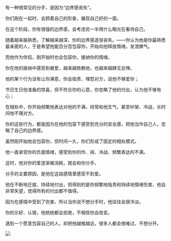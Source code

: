 有一种很常见的分手，是因为“边界感丧失”。 
 
你们刚在一起时，会顾着自己的形象，展现自己好的一面。 

在这个阶段，你有很强的边界感，会考虑另一半用什么眼光在看待自己。 
 
随着越来越熟悉，了解越来越深，你的边界感逐渐丧失。——你认为他是你最熟悉最亲密的人，于是希望他能百分百包容你，开始向他释放情绪，发泄脾气。 

而他作为伴侣，刚开始时也会包容你，接纳你的情绪。

你在他的接纳中感受到被爱，越来越依赖他，也越来越肆无忌惮。 
 
他的某个行为没有让你满意，你会指责、埋怨对方，说他不够爱你； 

节日生日他准备的惊喜，但不符合你的心意，你忽略了他的付出，认为他不够有心； 

在相处中，你开始频繁地表达对他的不满，经常和他生气，甚至吵架、冷战，长时间地不理对方。 
 
你的这些行为，都是因为在他的包容下感受到充分的安全感，把他当作自己人，忽略了自己的边界感。 
 
虽然刚开始他会包容你，但时间一久，你们形成了固定的相处模式。

他一直承受你的负面情绪，感受到你的作、闹、冷战、频繁表达的不满。

这时，他对你的爱逐渐被消耗，就会和你分手。 

分手的主要原因，是他在这段感情里感受不到爱。

他在不断地迁就、持续地付出，但得到的是你频繁地指责和持续地情绪伤害，他会非常失望，觉得所有的付出都不值得。 
 
因为在感情中受到了伤害，所以当你说不想分手时，他往往会很冷淡。

你的示好、认错，他统统都会拒绝，不相信你会改变。 
 
遇到一个愿意包容自己的人，却把他越推越远，很多人都会很难过，不想分开。

![](https://upload-images.jianshu.io/upload_images/6943526-12326de043e5ff39.gif?imageMogr2/auto-orient/strip)
